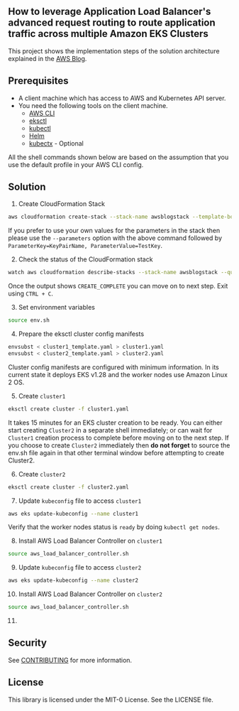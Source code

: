 ## How to leverage Application Load Balancer's advanced request routing to route application traffic across multiple Amazon EKS Clusters

This project shows the implementation steps of the solution architecture explained in the [AWS Blog]().

## Prerequisites

- A client machine which has access to AWS and Kubernetes API server.
- You need the following tools on the client machine.
	- [AWS CLI](https://docs.aws.amazon.com/cli/latest/userguide/cli-chap-install.html)
   	- [eksctl](https://eksctl.io/installation/)
  	- [kubectl](https://docs.aws.amazon.com/eks/latest/userguide/install-kubectl.html)
  	- [Helm](https://helm.sh/docs/intro/install/)
  	- [kubectx](https://github.com/ahmetb/kubectx) - Optional

All the shell commands shown below are based on the assumption that you use the default profile in your AWS CLI config.

## Solution

1. Create CloudFormation Stack

```bash
aws cloudformation create-stack --stack-name awsblogstack --template-body file://cfn.yaml
```

If you prefer to use your own values for the parameters in the stack then please use the `--parameters` option with the above command followed by `ParameterKey=KeyPairName, ParameterValue=TestKey`.

2. Check the status of the CloudFormation stack

```bash
watch aws cloudformation describe-stacks --stack-name awsblogstack --query "Stacks[0].StackStatus" --output text
```

Once the output shows `CREATE_COMPLETE` you can move on to next step. Exit using `CTRL + C`. 

3. Set environment variables

```bash
source env.sh
```

4. Prepare the eksctl cluster config manifests

```bash
envsubst < cluster1_template.yaml > cluster1.yaml
envsubst < cluster2_template.yaml > cluster2.yaml
```

Cluster config manifests are configured with minimum information. In its current state it deploys EKS v1.28 and the worker nodes use Amazon Linux 2 OS.

5. Create `cluster1`

```bash
eksctl create cluster -f cluster1.yaml
```

It takes 15 minutes for an EKS cluster creation to be ready. You can either start creating `Cluster2` in a separate shell immediately; or can wait for `Cluster1` creation process to complete before moving on to the next step. If you choose to create `Cluster2` immediately then **do not forget** to source the env.sh file again in that other terminal window before attempting to create Cluster2.

6. Create `cluster2`

```bash
eksctl create cluster -f cluster2.yaml
```

7. Update `kubeconfig` file to access `cluster1`

```bash
aws eks update-kubeconfig --name cluster1 
```

Verify that the worker nodes status is `ready` by doing `kubectl get nodes`. 

8. Install AWS Load Balancer Controller on `cluster1`

```bash
source aws_load_balancer_controller.sh
```

9. Update `kubeconfig` file to access `cluster2`

```bash
aws eks update-kubeconfig --name cluster2
```

10. Install AWS Load Balancer Controller on `cluster2`

```bash
source aws_load_balancer_controller.sh
```

11. 

## Security

See [CONTRIBUTING](CONTRIBUTING.md#security-issue-notifications) for more information.

## License

This library is licensed under the MIT-0 License. See the LICENSE file.


